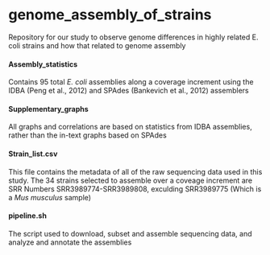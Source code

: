 # genome_assembly_of_strains
Repository for our study to observe genome differences in highly related E. coli strains and how that related to genome assembly

#### Assembly_statistics 
Contains 95 total *E. coli* assemblies along a coverage increment using the IDBA (Peng et al., 2012) and SPAdes (Bankevich et al., 2012) assemblers

#### Supplementary_graphs 
All graphs and correlations are based on statistics from IDBA assemblies, rather than the in-text graphs based on SPAdes 

#### Strain_list.csv
This file contains the metadata of all of the raw sequencing data used in this study. The 34 strains selected to assemble over a coveage increment are SRR Numbers SRR3989774-SRR3989808, exculding SRR3989775 (Which is a *Mus musculus* sample)

#### pipeline.sh
The script used to download, subset and assemble sequencing data, and analyze and annotate the assemblies
